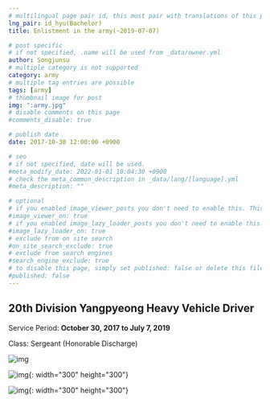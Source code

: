 ```yaml
---
# multilingual page pair id, this must pair with translations of this page. (This name must be unique)
lng_pair: id_hyu(Bachelor)
title: Enlistment in the army(~2019-07-07)

# post specific
# if not specified, .name will be used from _data/owner.yml
author: Songjunsu
# multiple category is not supported
category: army
# multiple tag entries are possible
tags: [army]
# thumbnail image for post
img: ":army.jpg"
# disable comments on this page
#comments_disable: true

# publish date
date: 2017-10-30 12:00:00 +0900

# seo
# if not specified, date will be used.
#meta_modify_date: 2022-01-01 10:04:30 +0900
# check the meta_common_description in _data/lang/[language].yml
#meta_description: ""

# optional
# if you enabled image_viewer_posts you don't need to enable this. This is only if image_viewer_posts = false
#image_viewer_on: true
# if you enabled image_lazy_loader_posts you don't need to enable this. This is only if image_lazy_loader_posts = false
#image_lazy_loader_on: true
# exclude from on site search
#on_site_search_exclude: true
# exclude from search engines
#search_engine_exclude: true
# to disable this page, simply set published: false or delete this file
#published: false
---
```

<!-- outline-start -->

## 20th Division Yangpyeong Heavy Vehicle Driver
Service Period: **October 30, 2017 to July 7, 2019** 

Class: Sergeant (Honorable Discharge)

![img](:army4.jpg)

![img](:army2.jpg){: width="300" height="300"}

![img](:army3.jpg){: width="300" height="300"}


